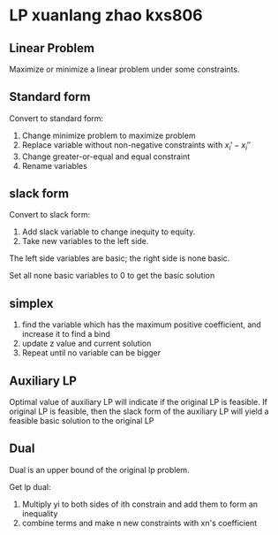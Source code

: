 # LP xuanlang zhao kxs806

## Linear Problem

Maximize or minimize a linear problem under some constraints.

## Standard form

Convert to standard form:

1. Change minimize problem to maximize problem
2. Replace variable without non-negative constraints with $x_i' - x_i''$
3. Change greater-or-equal and equal constraint
4. Rename variables

## slack form

Convert to slack form:

1. Add slack variable to change inequity to equity.
1. Take new variables to the left side.

The left side variables are basic; the right side is none basic.

Set all none basic variables to 0 to get the basic solution

## simplex

1. find the variable which has the maximum positive coefficient, and increase it to find a bind
2. update z value and current solution
3. Repeat until no variable can be bigger

## Auxiliary LP

Optimal value of auxiliary LP will indicate if the original LP is feasible. If original LP is feasible, then the slack form of the auxiliary LP will yield a feasible basic solution to the original LP

## Dual

Dual is an upper bound of the original lp problem.

Get lp dual:

1. Multiply yi to both sides of ith constrain and add them to form an inequality
2. combine terms and make n new constraints with xn's coefficient

